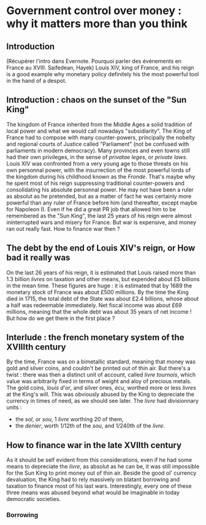 # Government control over money : why it matters more than you think
## Introduction
(Récupérer l'intro dans Evernote. Pourquoi parler des événements en France au XVIII. Saifedean, Hayek)
Louis XIV, king of France, and his reign is a good example why monetary policy definitely his the most powerful tool in the hand of a despot.
## Introduction : chaos on the sunset of the "Sun King"
The kingdom of France inherited from the Middle Ages a solid tradition of local power and what we would call nowadays "subsidiarity". The King of France had to compose with many counter-powers, principally the nobelty and regional courts of Justice called "Parliament" (not be confused with parliaments in modern democracy). Many provinces and even towns still had their own privileges, in the sense of _privatae leges_, or _private laws_. 
Louis XIV was confronted from a very young age to those threats on his own personnal power, with the insurrection of the most powerful lords of the kingdom during his childhood known as the _Fronde_. That's maybe why he spent most of his reign suppressing traditional counter-powers and consolidating his absolute personnal power. 
He may not have been a ruler as absolut as he pretended, but as a matter of fact he was certainly more powerful than any ruler of France before him (and thereafter, except maybe for Napoleon I).
Even if he did a great PR job that allowed him to be remembered as the "Sun King", the last 25 years of his reign were almost ininterrupted wars and misery for France. 
But war is expensive, and money ran out really fast. How to finance war then ?
## The debt by the end of Louis XIV's reign, or How bad it really was
On the last 26 years of his reign, it is estimated that Louis raised more than 1.3 billion _livres_ on taxation and other means, but expended about £5 billions in the mean time. 
These figures are huge : it is estimated that by 1689 the monetary stock of France was about £500 millions. 
By the time the King died in 1715, the total debt of the State was about £2.4 billions, whose about a half was redeemable immediately. Net fiscal income was about £69 millions, meaning that the whole debt was about 35 years of net income ! 
But how do we get there in the first place ?
## Interlude : the french monetary system of the XVIIIth century
By the time, France was on a bimetallic standard, meaning that money was gold and silver coins, and couldn't be printed out of thin air. 
But there's a twist : there was then a distinct unit of account, called _livre tournois_, which value was arbitrarily fixed in terms of weight and aloy of precious metals. The gold coins, _louis d'or_, and silver ones, _écu_, worthed more or less _livres_ at the King's will. This was obviously abused by the King to depreciate the currency in times of need, as we should see later. 
The _livre_ had divisionnary units : 
* the _sol_, or _sou_, 1 _livre_ worthing 20 of them,
* the _denier_, worth 1/12th of the _sou_, and 1/240th of the _livre_. 
## How to finance war in the late XVIIth century
As it should be self evident from this considerations, even if he had some means to depreciate the _livre_, as absolut as he can be, it was still impossible for the Sun King to print money out of thin air. 
Beside the good ol' currency devaluation, the King had to rely massively on blatant borrowing and taxation to finance most of his last wars. Interestingly, every one of these three means was abused beyond what would be imaginable in today democratic societies.
### Borrowing

